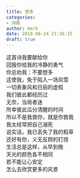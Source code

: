 ```yaml
---  
title: 想多  
categories:  
- 诗歌  
author: Herb  
date: 2018-08-24 21:36:15  
draft: true
---  
```

这首诗我要献给你  
回报你给我的冷静的勇气  
你总劝我：不要想多  
这使我，免于陷入一场风雪    
一切表象风和日丽的虚假  
我们彼此都经历过  
无奈，当局者迷  
所幸彼此瓜分清醒的时间  
所以不是我救你，就是你救我    
我太经常把自己溺死  
说实话，我已丢失了我的稻草  
还好有你，义无反顾的打捞    
生活总是这样，从早到晚  
天光的颜色各不相同  
若不能让心安定  
怎么去欣赏更多的风景